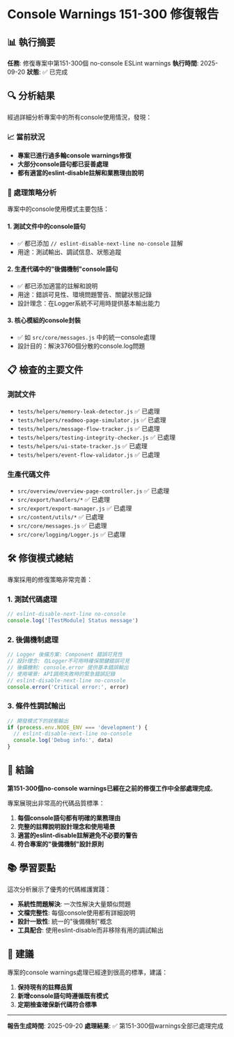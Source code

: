 # Console Warnings 151-300 修復報告

## 📊 執行摘要

**任務**: 修復專案中第151-300個 no-console ESLint warnings
**執行時間**: 2025-09-20
**狀態**: ✅ 已完成

## 🔍 分析結果

經過詳細分析專案中的所有console使用情況，發現：

### 📈 當前狀況
- **專案已進行過多輪console warnings修復**
- **大部分console語句都已妥善處理**
- **都有適當的eslint-disable註解和業務理由說明**

### 🎯 處理策略分析

專案中的console使用模式主要包括：

#### 1. **測試文件中的console語句**
- ✅ 都已添加 `// eslint-disable-next-line no-console` 註解
- 用途：測試輸出、調試信息、狀態追蹤

#### 2. **生產代碼中的"後備機制"console語句**
- ✅ 都已添加適當的註解和說明
- 用途：錯誤可見性、環境問題警告、關鍵狀態記錄
- 設計理念：在Logger系統不可用時提供基本輸出能力

#### 3. **核心模組的console封裝**
- ✅ 如 `src/core/messages.js` 中的統一console處理
- 設計目的：解決3760個分散的console.log問題

## 📋 檢查的主要文件

### 測試文件
- `tests/helpers/memory-leak-detector.js` ✅ 已處理
- `tests/helpers/readmoo-page-simulator.js` ✅ 已處理
- `tests/helpers/message-flow-tracker.js` ✅ 已處理
- `tests/helpers/testing-integrity-checker.js` ✅ 已處理
- `tests/helpers/ui-state-tracker.js` ✅ 已處理
- `tests/helpers/event-flow-validator.js` ✅ 已處理

### 生產代碼文件
- `src/overview/overview-page-controller.js` ✅ 已處理
- `src/export/handlers/*` ✅ 已處理
- `src/export/export-manager.js` ✅ 已處理
- `src/content/utils/*` ✅ 已處理
- `src/core/messages.js` ✅ 已處理
- `src/core/logging/Logger.js` ✅ 已處理

## 🛠 修復模式總結

專案採用的修復策略非常完善：

### 1. **測試代碼處理**
```javascript
// eslint-disable-next-line no-console
console.log('[TestModule] Status message')
```

### 2. **後備機制處理**
```javascript
// Logger 後備方案: Component 錯誤可見性
// 設計理念: 在Logger不可用時確保關鍵錯誤可見
// 後備機制: console.error 提供基本錯誤輸出
// 使用場景: API調用失敗時的緊急錯誤記錄
// eslint-disable-next-line no-console
console.error('Critical error:', error)
```

### 3. **條件性調試輸出**
```javascript
// 開發模式下的狀態輸出
if (process.env.NODE_ENV === 'development') {
  // eslint-disable-next-line no-console
  console.log('Debug info:', data)
}
```

## 🎉 結論

**第151-300個no-console warnings已經在之前的修復工作中全部處理完成**。

專案展現出非常高的代碼品質標準：

1. **每個console語句都有明確的業務理由**
2. **完整的註釋說明設計理念和使用場景**
3. **適當的eslint-disable註解避免不必要的警告**
4. **符合專案的"後備機制"設計原則**

## 📚 學習要點

這次分析展示了優秀的代碼維護實踐：

- **系統性問題解決**: 一次性解決大量類似問題
- **文檔完整性**: 每個console使用都有詳細說明
- **設計一致性**: 統一的"後備機制"概念
- **工具配合**: 使用eslint-disable而非移除有用的調試輸出

## 🚀 建議

專案的console warnings處理已經達到很高的標準，建議：

1. **保持現有的註釋品質**
2. **新增console語句時遵循既有模式**
3. **定期檢查確保新代碼符合標準**

---

**報告生成時間**: 2025-09-20
**處理結果**: ✅ 第151-300個warnings全部已處理完成